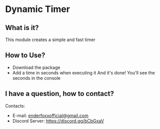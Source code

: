 # Dynamic Timer

## What is it?
This module creates a simple and fast timer

## How to Use?
+ Download the package
+ Add a time in seconds when executing it
And it's done! You'll see the seconds in the console

## I have a question, how to contact?
Contacts:
- E-mail: enderfoxxofficial@gmail.com
- Discord Server: https://discord.gg/bCbGxaV
